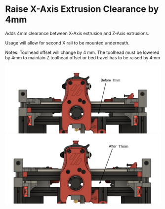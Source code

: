 # Raise X-Axis Extrusion Clearance by 4mm

Adds 4mm clearance between X-Axis extrusion and Z-Axis extrusions.

Usage will allow for second X rail to be mounted underneath.

Notes: Toolhead offset will change by 4 mm.  The toolhead must be lowered by 4mm to maintain Z toolhead offset or bed travel has to be raised by 4mm

![](images/before.jpg)
![](images/after.jpg)
